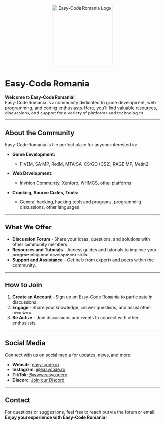 <p align="center">
  <img src="https://cdn.discordapp.com/avatars/1305527648721698816/cb33fee247e88e507c8adeab90cdfd9a.png?size=4096" alt="Easy-Code Romania Logo" width="200" />
</p>


# Easy-Code Romania

**Welcome to Easy-Code Romania!**  
Easy-Code Romania is a community dedicated to game development, web programming, and coding enthusiasts. Here, you’ll find valuable resources, discussions, and support for a variety of platforms and technologies.

---

## About the Community

Easy-Code Romania is the perfect place for anyone interested in:

- **Game Development:**
  - FIVEM, SA:MP, RedM, MTA:SA, CS:GO (CS2), RAGE:MP, Metin2

- **Web Development:**
  - Invision Community, Xenforo, WHMCS, other platforms

- **Cracking, Source Codes, Tools:**
  - General hacking, hacking tools and programs, programming discussions, other languages

---

## What We Offer

- **Discussion Forum** - Share your ideas, questions, and solutions with other community members.
- **Resources and Tutorials** - Access guides and tutorials to improve your programming and development skills.
- **Support and Assistance** - Get help from experts and peers within the community.

---

## How to Join

1. **Create an Account** - Sign up on Easy-Code Romania to participate in discussions.
2. **Engage** - Share your knowledge, answer questions, and assist other members.
3. **Be Active** - Join discussions and events to connect with other enthusiasts.

---

## Social Media

Connect with us on social media for updates, news, and more:

- **Website**: [easy-code.ro](http://easy-code.ro)
- **Instagram**: [@easycode.ro](https://instagram.com/easycode.ro)
- **TikTok**: [@wwweasycodero](https://tiktok.com/@wwweasycodero)
- **Discord**: [Join our Discord](https://discord.gg/easy-code)

---

## Contact

For questions or suggestions, feel free to reach out via the forum or email.  
**Enjoy your experience with Easy-Code Romania!**
